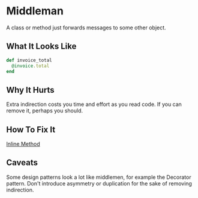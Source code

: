 # Middleman

A class or method just forwards messages to some other
object.

## What It Looks Like

```ruby
def invoice_total
  @invoice.total
end
```

## Why It Hurts

Extra indirection costs you time and effort as you read
code. If you can remove it, perhaps you should.

## How To Fix It

[Inline Method](../refactorings/inline-method.md)

## Caveats

Some design patterns look a lot like middlemen, for example
the Decorator pattern. Don't introduce asymmetry or
duplication for the sake of removing indirection.

